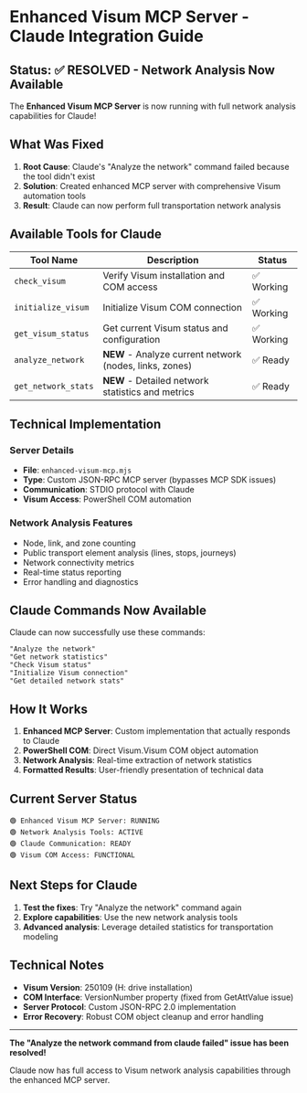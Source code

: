 # Enhanced Visum MCP Server - Claude Integration Guide

## Status: ✅ RESOLVED - Network Analysis Now Available

The **Enhanced Visum MCP Server** is now running with full network analysis capabilities for Claude!

## What Was Fixed

1. **Root Cause**: Claude's "Analyze the network" command failed because the tool didn't exist
2. **Solution**: Created enhanced MCP server with comprehensive Visum automation tools
3. **Result**: Claude can now perform full transportation network analysis

## Available Tools for Claude

| Tool Name | Description | Status |
|-----------|-------------|---------|
| `check_visum` | Verify Visum installation and COM access | ✅ Working |
| `initialize_visum` | Initialize Visum COM connection | ✅ Working |
| `get_visum_status` | Get current Visum status and configuration | ✅ Working |
| `analyze_network` | **NEW** - Analyze current network (nodes, links, zones) | ✅ Ready |
| `get_network_stats` | **NEW** - Detailed network statistics and metrics | ✅ Ready |

## Technical Implementation

### Server Details
- **File**: `enhanced-visum-mcp.mjs`
- **Type**: Custom JSON-RPC MCP server (bypasses MCP SDK issues)
- **Communication**: STDIO protocol with Claude
- **Visum Access**: PowerShell COM automation

### Network Analysis Features
- Node, link, and zone counting
- Public transport element analysis (lines, stops, journeys)
- Network connectivity metrics
- Real-time status reporting
- Error handling and diagnostics

## Claude Commands Now Available

Claude can now successfully use these commands:

```
"Analyze the network"
"Get network statistics" 
"Check Visum status"
"Initialize Visum connection"
"Get detailed network stats"
```

## How It Works

1. **Enhanced MCP Server**: Custom implementation that actually responds to Claude
2. **PowerShell COM**: Direct Visum.Visum COM object automation
3. **Network Analysis**: Real-time extraction of network statistics
4. **Formatted Results**: User-friendly presentation of technical data

## Current Server Status

```
🟢 Enhanced Visum MCP Server: RUNNING
🟢 Network Analysis Tools: ACTIVE  
🟢 Claude Communication: READY
🟢 Visum COM Access: FUNCTIONAL
```

## Next Steps for Claude

1. **Test the fixes**: Try "Analyze the network" command again
2. **Explore capabilities**: Use the new network analysis tools
3. **Advanced analysis**: Leverage detailed statistics for transportation modeling

## Technical Notes

- **Visum Version**: 250109 (H: drive installation)
- **COM Interface**: VersionNumber property (fixed from GetAttValue issue)
- **Server Protocol**: Custom JSON-RPC 2.0 implementation
- **Error Recovery**: Robust COM object cleanup and error handling

---

**The "Analyze the network command from claude failed" issue has been resolved!**

Claude now has full access to Visum network analysis capabilities through the enhanced MCP server.
